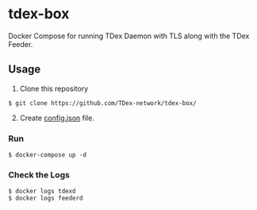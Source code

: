 # tdex-box
Docker Compose for running TDex Daemon with TLS along with the TDex Feeder. 

## Usage

1. Clone this repository

```
$ git clone https://github.com/TDex-network/tdex-box/
```

2. Create [config.json](https://github.com/TDex-network/tdex-feeder#config-file) file.

### Run

```
$ docker-compose up -d
```

### Check the Logs

```
$ docker logs tdexd
$ docker logs feederd
```